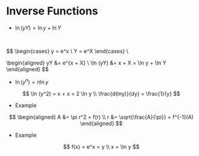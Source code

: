 # Inverse Functions #


- $\ln(yY)  = \ln y + \ln Y$

<br/>

<div style={{display: 'flex', justifyContent: 'left'}}>

$$
\begin{cases}
y = e^x \\
Y = e^X 
\end{cases} \\

\begin{aligned} 
yY &= e^{x + X} \\
\ln (yY) &= x + X = \ln y + \ln Y
\end{aligned}
$$

</div>

- $\ln(y^n) = n \ln y$

<div style={{display: 'flex', justifyContent: 'left'}}>

$$
\ln (y^2) = x + x = 2 \ln y \\
\frac{d(lny)}{dy} = \frac{1}{y} 
$$


</div>


- Example

<div style={{display: 'flex', justifyContent: 'left'}}>

$$
\begin{aligned}
A &= \pi r^2 = f(r) \\
r &= \sqrt{\frac{A}{\pi}} = f^{-1}(A) 
\end{aligned}
$$

</div>

- Example

<div style={{display: 'flex', justifyContent: 'left'}}>

$$
f(x) = e^x = y \\
x = \ln y
$$

</div>
